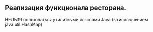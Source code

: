 ## Реализация функционала ресторана.
НЕЛЬЗЯ пользоваться утилитными классами Java
(за исключением java.util.HashMap)